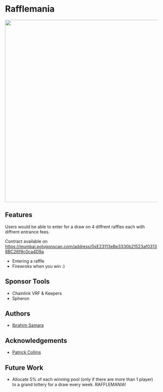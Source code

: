 
# Rafflemania

<img src="https://github.com/Pack-Way/Raffle-mania/blob/main/public/RaffleMania.png" width="600">

## Features

Users would be able to enter for a draw on 4 diffrent raffles each with diffrent entrance fees.

Contract available on https://mumbai.polygonscan.com/address/0xE23113eBe3330b21523af03138BC26f9c0ca4D9a

- Entering a raffle 
- Firewroks when you win :)
 
## Sponsor Tools 
- Chainlink VRF & Keepers 
- Spheron 


## Authors

- [Ibrahim Samara](https://github.com/IbrahimSam96)


## Acknowledgements
 - [Patrick Collins](https://github.com/PatrickAlphaC)

## Future Work 
- Allocate 5% of each winning pool (only if there are more than 1 player) to a grand lottery for a draw every week. RAFFLEMANIA!  
